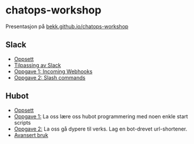 # chatops-workshop

Presentasjon på [bekk.github.io/chatops-workshop](https://bekk.github.io/chatops-workshop/#/)

## Slack
- [Oppsett](https://github.com/bekk/chatops-workshop/blob/master/slack-setup.md)
- [Tilpassing av Slack](https://github.com/bekk/chatops-workshop/blob/master/slack-customize.md)
- [Oppgave 1: Incoming Webhooks](https://github.com/bekk/chatops-workshop/blob/master/slack-incoming-webhooks.md)
- [Oppgave 2: Slash commands](https://github.com/bekk/chatops-workshop/blob/master/slack-slash-commands.md)

## Hubot
  - [Oppsett](https://github.com/bekk/chatops-workshop/blob/master/hubot-setup.md)
  - [Oppgave 1:](https://github.com/bekk/chatops-workshop/blob/master/hubot-oppgave1.md) La oss lære oss hubot programmering med noen enkle start scripts
  - [Oppgave 2:](https://github.com/bekk/chatops-workshop/blob/master/hubot-oppgave2.md) La oss gå dypere til verks. Lag en bot-drevet url-shortener.
  - [Avansert bruk](https://github.com/bekk/chatops-workshop/blob/master/hubot-advanced.md)


